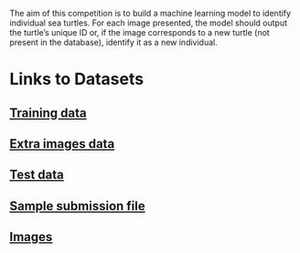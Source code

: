 The aim of this competition is to build a machine learning model to identify individual sea turtles. For each image presented, the model should output the turtle’s unique ID or, if the image corresponds to a new turtle (not present in the database), identify it as a new individual.


# Links to Datasets

## [Training data](https://storage.googleapis.com/dm-turtle-recall/train.csv)
## [Extra images data](https://storage.googleapis.com/dm-turtle-recall/extra_images.csv)
## [Test data](https://storage.googleapis.com/dm-turtle-recall/test.csv)
## [Sample submission file](https://storage.googleapis.com/dm-turtle-recall/sample_submission.csv)
## [Images](https://storage.googleapis.com/dm-turtle-recall/images.tar)

